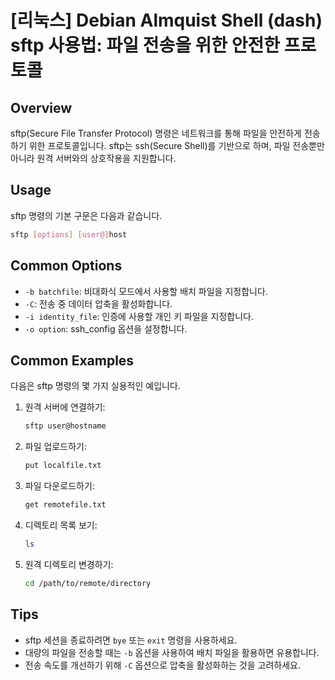 # [리눅스] Debian Almquist Shell (dash) sftp 사용법: 파일 전송을 위한 안전한 프로토콜

## Overview
sftp(Secure File Transfer Protocol) 명령은 네트워크를 통해 파일을 안전하게 전송하기 위한 프로토콜입니다. sftp는 ssh(Secure Shell)를 기반으로 하며, 파일 전송뿐만 아니라 원격 서버와의 상호작용을 지원합니다.

## Usage
sftp 명령의 기본 구문은 다음과 같습니다.

```bash
sftp [options] [user@]host
```

## Common Options
- `-b batchfile`: 비대화식 모드에서 사용할 배치 파일을 지정합니다.
- `-C`: 전송 중 데이터 압축을 활성화합니다.
- `-i identity_file`: 인증에 사용할 개인 키 파일을 지정합니다.
- `-o option`: ssh_config 옵션을 설정합니다.

## Common Examples
다음은 sftp 명령의 몇 가지 실용적인 예입니다.

1. 원격 서버에 연결하기:
   ```bash
   sftp user@hostname
   ```

2. 파일 업로드하기:
   ```bash
   put localfile.txt
   ```

3. 파일 다운로드하기:
   ```bash
   get remotefile.txt
   ```

4. 디렉토리 목록 보기:
   ```bash
   ls
   ```

5. 원격 디렉토리 변경하기:
   ```bash
   cd /path/to/remote/directory
   ```

## Tips
- sftp 세션을 종료하려면 `bye` 또는 `exit` 명령을 사용하세요.
- 대량의 파일을 전송할 때는 `-b` 옵션을 사용하여 배치 파일을 활용하면 유용합니다.
- 전송 속도를 개선하기 위해 `-C` 옵션으로 압축을 활성화하는 것을 고려하세요.